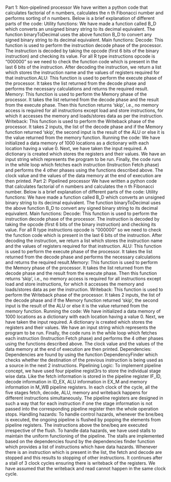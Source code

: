 Part 1: Non-pipelined processor
We have written a python code that calculates factorial of n numbers, calculates the n th
Fibonacci number and performs sorting of n numbers.
Below is a brief explanation of different parts of the code:
Utility functions:
We have made a function called B_D which converts an unsigned binary string to its decimal
equivalent. The function binaryToDecimal uses the above function B_D to convert any signed
binary string to its decimal equivalent.
Main functions:
Decode: This function is used to perform the instruction decode phase of the processor. The
instruction is decoded by taking the opcode (first 6 bits of the binary instruction) and
checking its value. For all R type instructions opcode is “000000” so we need to check the
function code which is present in the last 6 bits of the instruction. After decoding the
instruction, we return a list which stores the instruction name and the values of registers
required for that instruction.ALU: This function is used to perform the execute phase of the processor. It takes the list
returned from the decode phase and performs the necessary calculations and returns the
required result.
Memory: This function is used to perform the Memory phase of the processor. It takes the list
returned from the decode phase and the result from the execute phase. Then this function
returns ‘skip’, i.e., no memory access is required for all instructions except load and store
instructions, for which it accesses the memory and loads/stores data as per the instruction.
Writeback: This function is used to perform the Writeback phase of the processor. It takes 2
inputs, the list of the decode phase and if the Memory function returned ‘skip’, the second
input is the result of the ALU or else it is the value returned from the memory function.
Running the code: We have initialized a data memory of 1000 locations as a dictionary with
each location having a value 0. Next, we have taken the input required. A dictionary is created
which stores the registers and their values. We have an input string which represents the
program to be run. Finally, the code runs in the while loop which fetches each instruction
(Instruction Fetch phase) and performs the 4 other phases using the functions described
above. The clock value and the values of the data memory at the end of execution are then
printed.
Part 2: Pipelined processor
We have written a python code that calculates factorial of n numbers and calculates the n th
Fibonacci number.
Below is a brief explanation of different parts of the code:
Utility functions:
We have made a function called B_D which converts an unsigned binary string to its decimal
equivalent. The function binaryToDecimal uses the above function B_D to convert any signed
binary string to its decimal equivalent.
Main functions:
Decode: This function is used to perform the instruction decode phase of the processor. The
instruction is decoded by taking the opcode (first 6 bits of the binary instruction) and
checking its value. For all R type instructions opcode is “000000” so we need to check the
function code which is present in the last 6 bits of the instruction. After decoding the
instruction, we return a list which stores the instruction name and the values of registers
required for that instruction.
ALU: This function is used to perform the execute phase of the processor. It takes the list
returned from the decode phase and performs the necessary calculations and returns the
required result.Memory: This function is used to perform the Memory phase of the processor. It takes the list
returned from the decode phase and the result from the execute phase. Then this function
returns ‘skip’, i.e., no memory access is required for all instructions except load and store
instructions, for which it accesses the memory and loads/stores data as per the instruction.
Writeback: This function is used to perform the Writeback phase of the processor. It takes 2
inputs, the list of the decode phase and if the Memory function returned ‘skip’, the second
input is the result of the ALU or else it is the value returned from the memory function.
Running the code: We have initialized a data memory of 1000 locations as a dictionary with
each location having a value 0. Next, we have taken the input required. A dictionary is created
which stores the registers and their values. We have an input string which represents the
program to be run. Finally, the code runs in the while loop which fetches each instruction
(Instruction Fetch phase) and performs the 4 other phases using the functions described
above. The clock value and the values of the data memory at the end of execution are then
printed.
Dependencies: Dependencies are found by using the function DependencyFinder which
checks whether the destination of the previous instruction is being used as a source in the
next 2 instructions.
Pipelining Logic: To implement pipeline concept, we have used four pipeline regist3rs to
store the individual stage wise data. Like the fetch information is stored in the pipeline
register IF_ID, decode information in ID_EX, ALU information in EX_M and memory
information in M_WB pipeline registers.
In each clock of the cycle, all the five stages fetch, decode, ALU, memory and writeback
happens for different instructions simultaneously.
The pipeline registers are designed in such a way that for each instruction if one the stage
information is not passed into the corresponding pipeline register then the whole
operation stops.
Handling hazards: To handle control hazards, whenever the bne/beq is executed, the
ongoing pipeline is flushed by popping the elements from pipeline registers. The instructions
above the bne/beq are executed irrespective of the flush.
To handle data hazards, we have used stalls to maintain the uniform functioning of the
pipeline.
The stalls are implemented based on the dependencies found by the dependencies finder
function which provides a list of instructions which have data hazards.
Whenever there is an instruction which is present in the list, the fetch and decode are
stopped and this results to stopping of other instructions. It continues after a stall of 3 clock
cycles ensuring there is writeback of the registers.
We have assumed that the writeback and read cannot happen in the same clock cycle.
